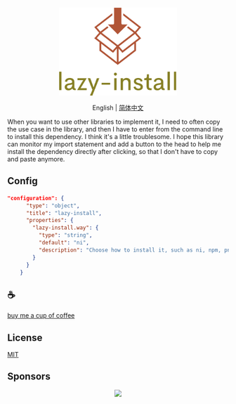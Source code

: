 <p align="center">
<img height="200" src="./assets/kv.png" alt="to unocss">
</p>
<p align="center"> English | <a href="./README_zh.md">简体中文</a></p>

When you want to use other libraries to implement it, I need to often copy the use case in the library, and then I have to enter from the command line to install this dependency. I think it's a little troublesome. I hope this library can monitor my import statement and add a button to the head to help me install the dependency directly after clicking, so that I don't have to copy and paste anymore.

## Config
```json
"configuration": {
      "type": "object",
      "title": "lazy-install",
      "properties": {
        "lazy-install.way": {
          "type": "string",
          "default": "ni",
          "description": "Choose how to install it, such as ni, npm, pnpm, yarn, default: ni"
        }
      }
    }
```

## :coffee:

[buy me a cup of coffee](https://github.com/Simon-He95/sponsor)

## License

[MIT](./license)

## Sponsors

<p align="center">
  <a href="https://cdn.jsdelivr.net/gh/Simon-He95/sponsor/sponsors.svg">
    <img src="https://cdn.jsdelivr.net/gh/Simon-He95/sponsor/sponsors.png"/>
  </a>
</p>
